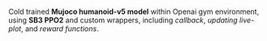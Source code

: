 Cold trained **Mujoco humanoid-v5 model** within Openai gym environment, using **SB3 PPO2** and custom wrappers, including *callback*, *updating live-plot*, and *reward functions*.
